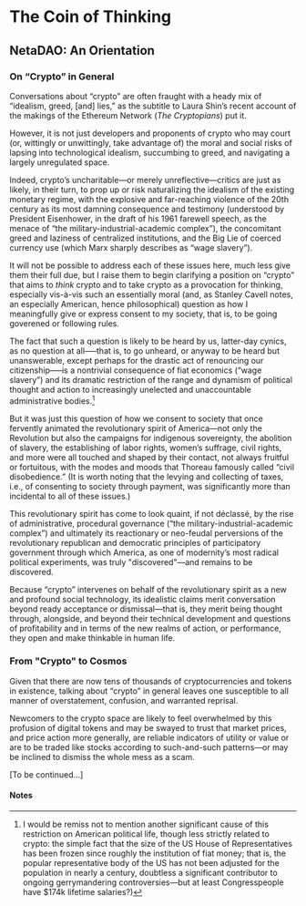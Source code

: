 # The Coin of Thinking

## NetaDAO: An Orientation
### On “Crypto” in General

Conversations about “crypto” are often fraught with a heady mix of “idealism, greed, [and] lies,” as the subtitle to Laura Shin’s recent account of the makings of the Ethereum Network (_The Cryptopians_) put it. 

However, it is not just developers and proponents of crypto who may court (or, wittingly or unwittingly, take advantage of) the moral and social risks of lapsing into technological idealism, succumbing to greed, and navigating a largely unregulated space.

Indeed, crypto’s uncharitable—or merely unreflective—critics are just as likely, in their turn, to prop up or risk naturalizing the idealism of the existing monetary regime, with the explosive and far-reaching violence of the 20th century as its most damning consequence and testimony (understood by President Eisenhower, in the draft of his 1961 farewell speech, as the menace of “the military-industrial-academic complex”), the concomitant greed and laziness of centralized institutions, and the Big Lie of coerced currency use (which Marx sharply describes as “wage slavery”).

It will not be possible to address each of these issues here, much less give them their full due, but I raise them to begin clarifying a position on “crypto” that aims to _think_ crypto and to take crypto as a provocation for thinking, especially vis-à-vis such an essentially moral (and, as Stanley Cavell notes, an especially American, hence philosophical) question as how I meaningfully give or express consent to my society, that is, to be going goverened or following rules.

The fact that such a question is likely to be heard by us, latter-day cynics, as no question at all—–that is, to go unheard, or anyway to be heard but unanswerable, except perhaps for the drastic act of renouncing our citizenship—–is a nontrivial consequence of fiat economics (“wage slavery”) and its dramatic restriction of the range and dynamism of political thought and action to increasingly unelected and unaccountable administrative bodies.[^1] 

[^1]: I would be remiss not to mention another significant cause of this restriction on American political life, though less strictly related to crypto: the simple fact that the size of the US House of Representatives has been frozen since roughly the institution of fiat money; that is, the popular representative body of the US has not been adjusted for the population in nearly a century, doubtless a significant contributor to ongoing gerrymandering controversies—but at least Congresspeople have $174k lifetime salaries?)

But it was just this question of how we consent to society that once fervently animated the revolutionary spirit of America—not only the Revolution but also the campaigns for indigenous sovereignty, the abolition of slavery, the establishing of labor rights, women’s suffrage, civil rights, and more were all touched and shaped by their contact, not always fruitful or fortuitous, with the modes and moods that Thoreau famously called “civil disobedience.” (It is worth noting that the levying and collecting of taxes, i.e., of consenting to society through payment, was significantly more than incidental to all of these issues.)

This revolutionary spirit has come to look quaint, if not déclassé, by the rise of administrative, procedural governance (“the military-industrial-academic complex”) and ultimately its reactionary or neo-feudal perversions of the revolutionary republican and democratic principles of participatory government through which America, as one of modernity’s most radical political experiments, was truly "discovered"—and remains to be discovered.

Because “crypto” intervenes on behalf of the revolutionary spirit as a new and profound social technology, its idealistic claims merit conversation beyond ready acceptance or dismissal—that is, they merit being thought through, alongside, and beyond their technical development and questions of profitability and in terms of the new realms of action, or performance, they open and make thinkable in human life.


### From "Crypto" to Cosmos

Given that there are now tens of thousands of cryptocurrencies and tokens in existence, talking about “crypto” in general leaves one susceptible to all manner of overstatement, confusion, and warranted reprisal.

Newcomers to the crypto space are likely to feel overwhelmed by this profusion of digital tokens and may be swayed to trust that market prices, and price action more generally, are reliable indicators of utility or value or are to be traded like stocks according to such-and-such patterns—or may be inclined to dismiss the whole mess as a scam.

[To be continued...]

#### Notes

